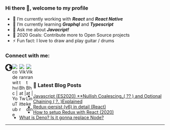 ### Hi there 👋, welcome to my profile

<!--
**bhatvikrant/bhatVikrant** is a ✨ _special_ ✨ repository because its `README.md` (this file) appears on your GitHub profile.

Here are some ideas to get you started:
- 👯 I’m looking to collaborate on ...
- 🤔 I’m looking for help with ...
- 📫 How to reach me: ...
- 😄 Pronouns: ...
- ⚡ Fun fact: ...

-->

- 🔭 I’m currently working with **_React_** and **_React Native_**
- 🌱 I’m currently learning **_Graphql_** and **_Typescript_**
- 💬 Ask me about **_Javacript!_**
- 🥅 2020 Goals: Contribute more to Open Source projects
- ⚡ Fun fact: I love to draw and play guitar / drums

### Connect with me:

[<img align="left" alt="https://vikrantbhat.netlify.app/" width="22px" src="https://raw.githubusercontent.com/iconic/open-iconic/master/svg/globe.svg" />][website]
[<img align="left" alt="codewithvic | YouTube" width="22px" src="https://cdn.jsdelivr.net/npm/simple-icons@v3/icons/youtube.svg" />][youtube]
[<img align="left" alt="Vikrant Bhat | Twitter" width="22px" src="https://cdn.jsdelivr.net/npm/simple-icons@v3/icons/twitter.svg" />][twitter]
[<img align="left" alt="Vikrant Bhat | LinkedIn" width="22px" src="https://cdn.jsdelivr.net/npm/simple-icons@v3/icons/linkedin.svg" />][linkedin]

<br />
<br />

### 📕 Latest Blog Posts

<!-- BLOG-POST-LIST:START -->
- [Javascript (ES2020) **Nullish Coalescing_( ?? ) and Optional Chaining ( ?. )Explained](https://dev.to/vikrantbhat/javascript-es2020-nullish-coalescing-and-optional-chaining-explained-3pkg)
- [Redux-persist (v6) in detail (React)](https://dev.to/vikrantbhat/redux-persist-v6-in-detail-react-10nh)
- [How to setup Redux with React (2020)](https://dev.to/vikrantbhat/how-to-setup-redux-with-react-2020-cdj)
- [What is Deno? Is it gonna replace Node?](https://dev.to/vikrantbhat/what-is-deno-is-it-gonna-replace-node-34o6)
<!-- BLOG-POST-LIST:END -->

---

[website]: https://underreacted.netlify.app/
[twitter]: https://twitter.com/vikrantbhat1022
[youtube]: https://www.youtube.com/c/codewithvic
[linkedin]: https://www.linkedin.com/in/vikrant-bhat-2b6221189/
